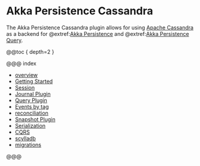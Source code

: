 # Akka Persistence Cassandra

The Akka Persistence Cassandra plugin allows for using [Apache Cassandra](https://cassandra.apache.org) as a backend for @extref:[Akka Persistence](akka:persistence.html) and @extref:[Akka Persistence Query](akka:persistence-query.html).

@@toc { depth=2 }

@@@ index

* [overview](overview.md)
* [Getting Started](getting-started.md)
* [Session](session.md)
* [Journal Plugin](journal.md)
* [Query Plugin](read-journal.md)
* [Events by tag](events-by-tag.md)
* [reconciliation](reconciliation.md)
* [Snapshot Plugin](snapshots.md)
* [Serialization](serialization.md)
* [CQRS](cqrs.md)
* [scylladb](scylladb.md)
* [migrations](migrations.md)

@@@
